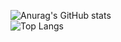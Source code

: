 
![Anurag's GitHub stats](https://github-readme-stats.vercel.app/api?username=A-V-tor&show_icons=true&theme=merko)
</br>
![Top Langs](https://github-readme-stats.vercel.app/api/top-langs/?username=A-V-tor&layout=compact)


<!--
**A-V-tor/A-V-tor** is a ✨ _special_ ✨ repository because its `README.md` (this file) appears on your GitHub profile.

Here are some ideas to get you started:

- 🔭 I’m currently working on ...
- 🌱 I’m currently learning ...
- 👯 I’m looking to collaborate on ...
- 🤔 I’m looking for help with ...
- 💬 Ask me about ...
- 📫 How to reach me: ...
- 😄 Pronouns: ...
- ⚡ Fun fact: ...
-->
